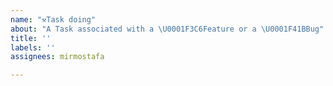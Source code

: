 ```yaml
---
name: "⚒Task doing"
about: "A Task associated with a \U0001F3C6Feature or a \U0001F41BBug"
title: ''
labels: ''
assignees: mirmostafa

---
```



